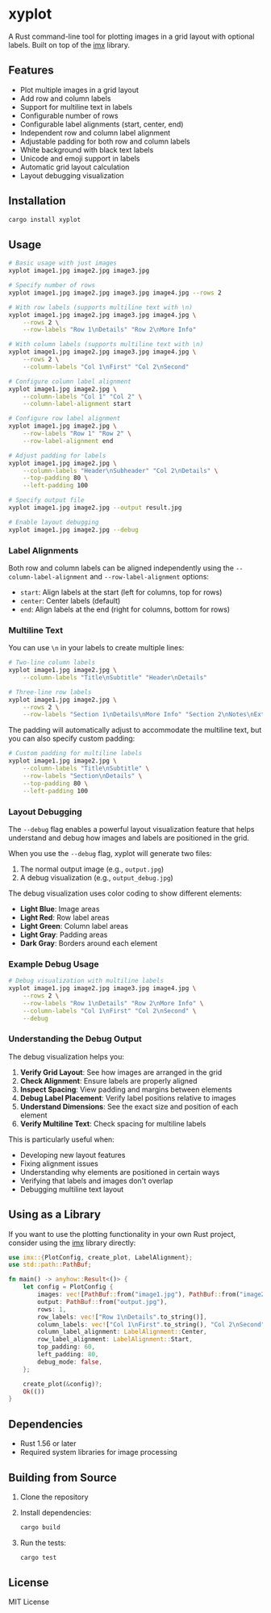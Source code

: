 # xyplot

A Rust command-line tool for plotting images in a grid layout with optional labels. Built on top of the [imx](https://github.com/rakki194/imx) library.

## Features

- Plot multiple images in a grid layout
- Add row and column labels
- Support for multiline text in labels
- Configurable number of rows
- Configurable label alignments (start, center, end)
- Independent row and column label alignment
- Adjustable padding for both row and column labels
- White background with black text labels
- Unicode and emoji support in labels
- Automatic grid layout calculation
- Layout debugging visualization

## Installation

```bash
cargo install xyplot
```

## Usage

```bash
# Basic usage with just images
xyplot image1.jpg image2.jpg image3.jpg

# Specify number of rows
xyplot image1.jpg image2.jpg image3.jpg image4.jpg --rows 2

# With row labels (supports multiline text with \n)
xyplot image1.jpg image2.jpg image3.jpg image4.jpg \
    --rows 2 \
    --row-labels "Row 1\nDetails" "Row 2\nMore Info"

# With column labels (supports multiline text with \n)
xyplot image1.jpg image2.jpg image3.jpg image4.jpg \
    --rows 2 \
    --column-labels "Col 1\nFirst" "Col 2\nSecond"

# Configure column label alignment
xyplot image1.jpg image2.jpg \
    --column-labels "Col 1" "Col 2" \
    --column-label-alignment start

# Configure row label alignment
xyplot image1.jpg image2.jpg \
    --row-labels "Row 1" "Row 2" \
    --row-label-alignment end

# Adjust padding for labels
xyplot image1.jpg image2.jpg \
    --column-labels "Header\nSubheader" "Col 2\nDetails" \
    --top-padding 80 \
    --left-padding 100

# Specify output file
xyplot image1.jpg image2.jpg --output result.jpg

# Enable layout debugging
xyplot image1.jpg image2.jpg --debug
```

### Label Alignments

Both row and column labels can be aligned independently using the `--column-label-alignment` and `--row-label-alignment` options:

- `start`: Align labels at the start (left for columns, top for rows)
- `center`: Center labels (default)
- `end`: Align labels at the end (right for columns, bottom for rows)

### Multiline Text

You can use `\n` in your labels to create multiple lines:

```bash
# Two-line column labels
xyplot image1.jpg image2.jpg \
    --column-labels "Title\nSubtitle" "Header\nDetails"

# Three-line row labels
xyplot image1.jpg image2.jpg \
    --rows 2 \
    --row-labels "Section 1\nDetails\nMore Info" "Section 2\nNotes\nExtra"
```

The padding will automatically adjust to accommodate the multiline text, but you can also specify custom padding:

```bash
# Custom padding for multiline labels
xyplot image1.jpg image2.jpg \
    --column-labels "Title\nSubtitle" \
    --row-labels "Section\nDetails" \
    --top-padding 80 \
    --left-padding 100
```

### Layout Debugging

The `--debug` flag enables a powerful layout visualization feature that helps understand and debug how images and labels are positioned in the grid.

When you use the `--debug` flag, xyplot will generate two files:

1. The normal output image (e.g., `output.jpg`)
2. A debug visualization (e.g., `output_debug.jpg`)

The debug visualization uses color coding to show different elements:

- **Light Blue**: Image areas
- **Light Red**: Row label areas
- **Light Green**: Column label areas
- **Light Gray**: Padding areas
- **Dark Gray**: Borders around each element

### Example Debug Usage

```bash
# Debug visualization with multiline labels
xyplot image1.jpg image2.jpg image3.jpg image4.jpg \
    --rows 2 \
    --row-labels "Row 1\nDetails" "Row 2\nMore Info" \
    --column-labels "Col 1\nFirst" "Col 2\nSecond" \
    --debug
```

### Understanding the Debug Output

The debug visualization helps you:

1. **Verify Grid Layout**: See how images are arranged in the grid
2. **Check Alignment**: Ensure labels are properly aligned
3. **Inspect Spacing**: View padding and margins between elements
4. **Debug Label Placement**: Verify label positions relative to images
5. **Understand Dimensions**: See the exact size and position of each element
6. **Verify Multiline Text**: Check spacing for multiline labels

This is particularly useful when:

- Developing new layout features
- Fixing alignment issues
- Understanding why elements are positioned in certain ways
- Verifying that labels and images don't overlap
- Debugging multiline text layout

## Using as a Library

If you want to use the plotting functionality in your own Rust project, consider using the [imx](https://github.com/rakki194/imx) library directly:

```rust
use imx::{PlotConfig, create_plot, LabelAlignment};
use std::path::PathBuf;

fn main() -> anyhow::Result<()> {
    let config = PlotConfig {
        images: vec![PathBuf::from("image1.jpg"), PathBuf::from("image2.jpg")],
        output: PathBuf::from("output.jpg"),
        rows: 1,
        row_labels: vec!["Row 1\nDetails".to_string()],
        column_labels: vec!["Col 1\nFirst".to_string(), "Col 2\nSecond".to_string()],
        column_label_alignment: LabelAlignment::Center,
        row_label_alignment: LabelAlignment::Start,
        top_padding: 60,
        left_padding: 80,
        debug_mode: false,
    };

    create_plot(&config)?;
    Ok(())
}
```

## Dependencies

- Rust 1.56 or later
- Required system libraries for image processing

## Building from Source

1. Clone the repository
2. Install dependencies:

   ```bash
   cargo build
   ```

3. Run the tests:

   ```bash
   cargo test
   ```

## License

MIT License
